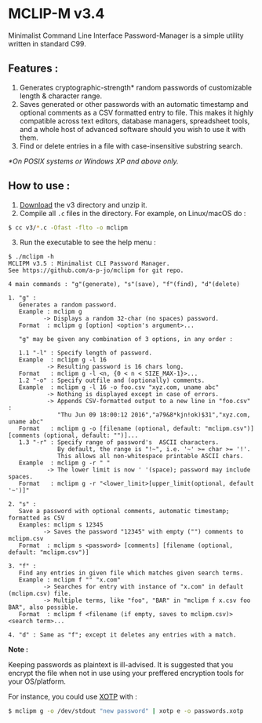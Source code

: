 # MCLIP-M v3.4

 Minimalist Command Line Interface Password-Manager is a simple utility written in standard C99.

## Features :
1. Generates cryptographic-strength* random passwords of customizable length & character range.
2. Saves generated or other passwords with an automatic timestamp and optional comments as a CSV formatted entry to file. This makes it highly compatible across text editors, database managers, spreadsheet tools, and a whole host of advanced software should you wish to use it with them.
3. Find or delete entries in a file with case-insensitive substring search. 

*\*On POSIX systems or Windows XP and above only.*

## How to use :
1. [Download](https://download-directory.github.io/?url=https%3A%2F%2Fgithub.com%2Fa-p-jo%2FMCLIP-M%2Ftree%2Fmain%2Fv3) the v3 directory and unzip it.
2. Compile all `.c` files in the directory.  For example, on Linux/macOS do :
```sh
$ cc v3/*.c -Ofast -flto -o mclipm
```
3. Run the executable to see the help menu :
```
$ ./mclipm -h
MCLIPM v3.5 : Minimalist CLI Password Manager.
See https://github.com/a-p-jo/mclipm for git repo.

4 main commands : "g"(generate), "s"(save), "f"(find), "d"(delete)

1. "g" :
   Generates a random password.
   Example : mclipm g
          -> Displays a random 32-char (no spaces) password.
   Format  : mclipm g [option] <option's argument>...

   "g" may be given any combination of 3 options, in any order :

   1.1 "-l" : Specify length of password.
   Example  : mclipm g -l 16
           -> Resulting password is 16 chars long.
   Format   : mclipm g -l <n, {0 < n < SIZE_MAX-1}>...
   1.2 "-o" : Specify outfile and (optionally) comments.
   Example  : mclipm g -l 16 -o foo.csv "xyz.com, uname abc"
           -> Nothing is displayed except in case of errors.
           -> Appends CSV-formatted output to a new line in "foo.csv" :
              "Thu Jun 09 18:00:12 2016","a79&8*kjn!ok)$31","xyz.com, uname abc"
   Format   : mclipm g -o [filename (optional, default: "mclipm.csv")] [comments (optional, default: "")]...
   1.3 "-r" : Specify range of password's  ASCII characters.
              By default, the range is "!~", i.e. '~' >= char >= '!'.
              This allows all non-whitespace printable ASCII chars.
   Example  : mclipm g -r " "
           -> The lower limit is now ' '(space); password may include spaces.
   Format   : mclipm g -r "<lower_limit>[upper_limit(optional, default '~')]"

2. "s" :
   Save a password with optional comments, automatic timestamp; formatted as CSV
   Examples: mclipm s 12345
          -> Saves the password "12345" with empty ("") comments to mclipm.csv
   Format  : mclipm s <password> [comments] [filename (optional, default: "mclipm.csv")]

3. "f" :
   Find any entries in given file which matches given search terms.
   Example : mclipm f "" "x.com"
          -> Searches for entry with instance of "x.com" in default (mclipm.csv) file.
          -> Multiple terms, like "foo", "BAR" in "mclipm f x.csv foo BAR", also possible.
   Format  : mclipm f <filename (if empty, saves to mclipm.csv)> <search term>...

4. "d" : Same as "f"; except it deletes any entries with a match.
```
**Note :** 

Keeping passwords as plaintext is ill-advised. It is suggested that you  encrypt the file when not in use using your preffered
encryption tools for your OS/platform. 

For instance, you could use [XOTP](https://github.com/a-p-jo/xotp) with :
```sh
$ mclipm g -o /dev/stdout "new password" | xotp e -o passwords.xotp
```
